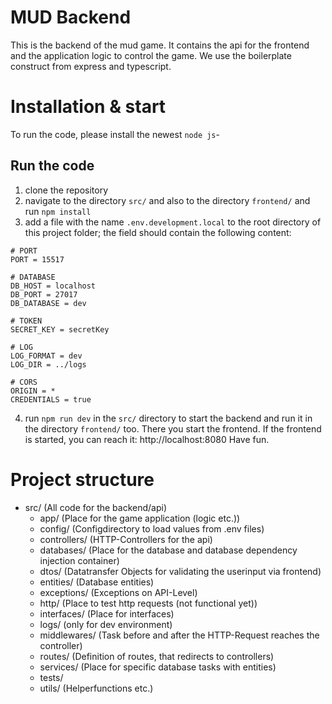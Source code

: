 # MUD Backend
This is the backend of the mud game. It contains the api for the frontend and the application logic to control the game. We use the boilerplate construct from express and typescript.

# Installation & start
To run the code, please install the newest `node js`-

  ## Run the code
  1. clone the repository
  2. navigate to the directory `src/` and also to the directory `frontend/` and run `npm install`
  3. add a file with the name `.env.development.local` to the root directory of this project folder; the field should contain the following content:
   
    # PORT
    PORT = 15517

    # DATABASE
    DB_HOST = localhost
    DB_PORT = 27017
    DB_DATABASE = dev

    # TOKEN
    SECRET_KEY = secretKey

    # LOG
    LOG_FORMAT = dev
    LOG_DIR = ../logs

    # CORS
    ORIGIN = *
    CREDENTIALS = true
  4. run `npm run dev` in the `src/` directory to start the backend and run it in the directory `frontend/` too. There you start the frontend. If the frontend is started, you can reach it: http://localhost:8080
  Have fun.

# Project structure
- src/ (All code for the backend/api)
  - app/ (Place for the game application (logic etc.))
  - config/ (Configdirectory to load values from .env files)
  - controllers/ (HTTP-Controllers for the api)
  - databases/ (Place for the database and database dependency injection container)
  - dtos/ (Datatransfer Objects for validating the userinput via frontend)
  - entities/ (Database entities)
  - exceptions/ (Exceptions on API-Level)
  - http/ (Place to test http requests (not functional yet))
  - interfaces/ (Place for interfaces)
  - logs/ (only for dev environment)
  - middlewares/ (Task before and after the HTTP-Request reaches the controller)
  - routes/ (Definition of routes, that redirects to controllers)
  - services/ (Place for specific database tasks with entities)
  - tests/
  - utils/ (Helperfunctions etc.)
